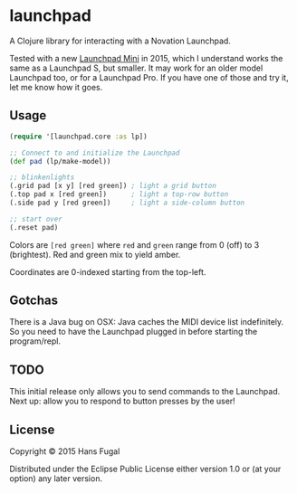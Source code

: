 # launchpad

A Clojure library for interacting with a Novation Launchpad.

Tested with a new
[Launchpad Mini](http://global.novationmusic.com/launch/launchpad-mini) in
2015, which I understand works the same as a Launchpad S, but smaller. It may
work for an older model Launchpad too, or for a Launchpad Pro. If you have one
of those and try it, let me know how it goes.

## Usage

```clojure
(require '[launchpad.core :as lp])

;; Connect to and initialize the Launchpad
(def pad (lp/make-model))

;; blinkenlights
(.grid pad [x y] [red green]) ; light a grid button
(.top pad x [red green])      ; light a top-row button
(.side pad y [red green])     ; light a side-column button

;; start over
(.reset pad)
```

Colors are `[red green]` where `red` and `green` range from
0 (off) to 3 (brightest). Red and green mix to yield amber.

Coordinates are 0-indexed starting from the top-left.

## Gotchas
There is a Java bug on OSX: Java caches the MIDI device list indefinitely. So
you need to have the Launchpad plugged in before starting the program/repl.

## TODO
This initial release only allows you to send commands to the Launchpad.
Next up: allow you to respond to button presses by the user!

## License

Copyright © 2015 Hans Fugal

Distributed under the Eclipse Public License either version 1.0 or (at
your option) any later version.
